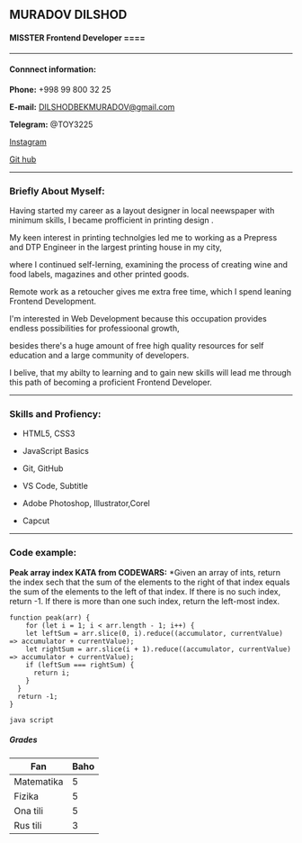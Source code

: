 ## MURADOV DILSHOD
#### MISSTER Frontend Developer __====__
***

#### Connnect information:
__Phone:__ +998 99 800 32 25

__E-mail:__ DILSHODBEKMURADOV@gmail.com

__Telegram:__ @TOY3225


[Instagram](https://www.instagram.com/muhammadjasur2005/)

[Git hub](http://www.github.com)
***

### Briefly About Myself:

Having started my career as a layout designer in local neewspaper with minimum skills, I became profficient in printing  design .

My keen interest in printing technolgies led me to working as a Prepress and DTP Engineer in the largest printing house in my city,

where I continued self-lerning, examining the process of creating wine and food labels, magazines and other printed goods.


Remote work as a retoucher gives me extra free time, which I spend leaning Frontend Development.

I'm interested in Web Development because this occupation provides endless possibilities for professioonal growth,

besides there's a huge amount of free high quality resources for self education and a large community of developers.

I belive, that my abilty to learning and to gain new skills will lead me through this path of becoming a proficient Frontend Developer.
***

### Skills and Profiency:

* HTML5, CSS3

* JavaScript Basics

* Git, GitHub

* VS Code, Subtitle

* Adobe Photoshop, Illustrator,Corel
 + Capcut
***

### Code example:
__Peak array index KATA from CODEWARS:__ *Given an array of ints, return the index sech that the sum of the elements to the right of that index equals the sum of the elements to the left of that index. If there is no such index, return -1. If there is more than one such index, return the left-most index.




```
function peak(arr) {
    for (let i = 1; i < arr.length - 1; i++) {
    let leftSum = arr.slice(0, i).reduce((accumulator, currentValue) => accumulator + currentValue);
    let rightSum = arr.slice(i + 1).reduce((accumulator, currentValue) => accumulator + currentValue);
    if (leftSum === rightSum) {
      return i;
    }
  }
  return -1;
}
```
`java script`

##### Grades
| Fan |Baho|
| --- | --- |
| Matematika | 5 |
| Fizika | 5 |
| Ona tili | 5 |
| Rus tili | 3 |
